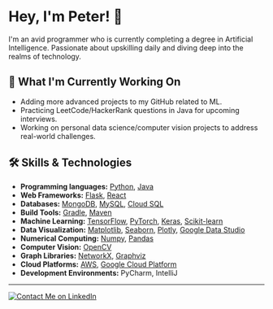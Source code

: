 # Hey, I'm Peter! 👋
I'm an avid programmer who is currently completing a degree in Artificial Intelligence. Passionate about upskilling daily and diving deep into the realms of technology.

## 🚀 What I'm Currently Working On
- Adding more advanced projects to my GitHub related to ML.
- Practicing LeetCode/HackerRank questions in Java for upcoming interviews.
- Working on personal data science/computer vision projects to address real-world challenges.

## 🛠 Skills & Technologies

* **Programming languages:** [Python](https://www.python.org/), [Java](https://www.java.com/)
* **Web Frameworks:** [Flask](https://flask.palletsprojects.com/), [React](https://reactjs.org/)
* **Databases:** [MongoDB](https://www.mongodb.com/), [MySQL](https://www.mysql.com/), [Cloud SQL](https://cloud.google.com/sql)
* **Build Tools:** [Gradle](https://gradle.org/), [Maven](https://maven.apache.org/)
* **Machine Learning:** [TensorFlow](https://www.tensorflow.org/), [PyTorch](https://pytorch.org/), [Keras](https://keras.io/), [Scikit-learn](https://scikit-learn.org/)
* **Data Visualization:** [Matplotlib](https://matplotlib.org/), [Seaborn](https://seaborn.pydata.org/), [Plotly](https://plotly.com/), [Google Data Studio](https://datastudio.google.com/)
* **Numerical Computing:** [Numpy](https://numpy.org/), [Pandas](https://pandas.pydata.org/)
* **Computer Vision:** [OpenCV](https://opencv.org/)
* **Graph Libraries:** [NetworkX](https://networkx.org/), [Graphviz](https://www.graphviz.org/)
* **Cloud Platforms:** [AWS](https://aws.amazon.com/), [Google Cloud Platform](https://cloud.google.com/)
* **Development Environments:** PyCharm, IntelliJ
---

[![Contact Me on LinkedIn](https://img.shields.io/badge/Contact%20Me-LinkedIn-blue?style=for-the-badge&logo=linkedin)](https://www.linkedin.com/in/peter-p-ab6b3b208/)
